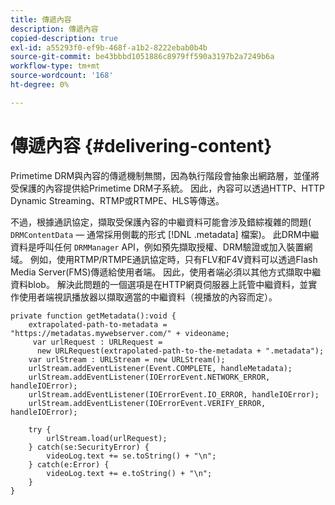```yaml
---
title: 傳遞內容
description: 傳遞內容
copied-description: true
exl-id: a55293f0-ef9b-468f-a1b2-8222ebab0b4b
source-git-commit: be43bbbd1051886c8979ff590a3197b2a7249b6a
workflow-type: tm+mt
source-wordcount: '168'
ht-degree: 0%

---
```


# 傳遞內容 {#delivering-content}

Primetime DRM與內容的傳遞機制無關，因為執行階段會抽象出網路層，並僅將受保護的內容提供給Primetime DRM子系統。 因此，內容可以透過HTTP、HTTP Dynamic Streaming、RTMP或RTMPE、HLS等傳送。

不過，根據通訊協定，擷取受保護內容的中繼資料可能會涉及錯綜複雜的問題( `DRMContentData`  — 通常採用側載的形式 [!DNL .metadata] 檔案)。 此DRM中繼資料是呼叫任何 `DRMManager` API，例如預先擷取授權、DRM驗證或加入裝置網域。 例如，使用RTMP/RTMPE通訊協定時，只有FLV和F4V資料可以透過Flash Media Server(FMS)傳遞給使用者端。 因此，使用者端必須以其他方式擷取中繼資料blob。 解決此問題的一個選項是在HTTP網頁伺服器上託管中繼資料，並實作使用者端視訊播放器以擷取適當的中繼資料（視播放的內容而定）。

```
private function getMetadata():void { 
    extrapolated-path-to-metadata = "https://metadatas.mywebserver.com/" + videoname; 
     var urlRequest : URLRequest =  
      new URLRequest(extrapolated-path-to-the-metadata + ".metadata");  
    var urlStream : URLStream = new URLStream();  
    urlStream.addEventListener(Event.COMPLETE, handleMetadata);  
    urlStream.addEventListener(IOErrorEvent.NETWORK_ERROR, handleIOError);  
    urlStream.addEventListener(IOErrorEvent.IO_ERROR, handleIOError);  
    urlStream.addEventListener(IOErrorEvent.VERIFY_ERROR, handleIOError);  
 
    try { 
        urlStream.load(urlRequest);  
    } catch(se:SecurityError) { 
        videoLog.text += se.toString() + "\n";  
    } catch(e:Error) { 
        videoLog.text += e.toString() + "\n";  
    } 
} 
```
